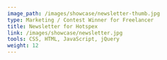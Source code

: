 ```yaml
---
image_path: /images/showcase/newsletter-thumb.jpg
type: Marketing / Contest Winner for Freelancer
title: Newsletter for Hotspex
link: /images/showcase/newsletter.jpg
tools: CSS, HTML, JavaScript, jQuery
weight: 12
---
```

